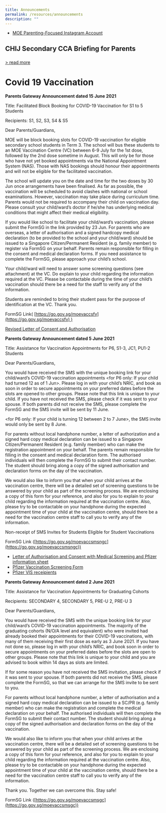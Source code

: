 ```yaml
---
title: Announcements
permalink: /resources/announcements
description: ""
---
```

* [MOE Parenting-Focused Instagram Account](https://www.instagram.com/parentingwith.moesg/)


## CHIJ Secondary CCA Briefing for Parents

### 

[\> read more](https://www-chijsec-edu-sg-admin.cwp.sg/general/newsnevents/cca-briefing)

# Covid 19 Vaccination
**Parents Gateway Announcement dated 15 June 2021**

Title: Facilitated Block Booking for COVID-19 Vaccination for S1 to 5 Students

Recipients: S1, S2, S3, S4 & S5

Dear Parents/Guardians,

MOE will be block booking slots for COVID-19 vaccination for eligible secondary school students in Term 3. The school will bus these students to an MOE Vaccination Centre (VC) between 6-9 July for the 1st dose, followed by the 2nd dose sometime in August. This will only be for those who have not yet booked appointments via the National Appointment System (NAS). Those with NAS bookings should honour their appointments and will not be eligible for the facilitated vaccination.

The school will update you on the date and time for the two doses by 30 Jun once arrangements have been finalised. As far as possible, the vaccination will be scheduled to avoid clashes with national or school examinations. However, vaccination may take place during curriculum time. Parents would not be required to accompany their child on vaccination day. Please consult your child/ward’s doctor if he/she has underlying medical conditions that might affect their medical eligibility.  

If you would like school to facilitate your child/ward’s vaccination, please submit the FormSG in the link provided by 23 Jun. For parents who are overseas, a letter of authorisation and a signed hardcopy medical declaration (to be provided to the school and your child/ward) should be issued to a Singapore Citizen/Permanent Resident (e.g. family member) to register via FormSG on your behalf. Parents remain responsible for filling in the consent and medical declaration forms. If you need assistance to complete the FormSG, please approach your child’s school. 

Your child/ward will need to answer some screening questions (see attachment) at the VC. Do explain to your child regarding the information required at the VC. Please be contactable during the time of your child’s vaccination should there be a need for the staff to verify any of the information.

Students are reminded to bring their student pass for the purpose of identification at the VC. Thank you.

FormSG Link( [https://go.gov.sg/moevaccsfv](https://go.gov.sg/moevaccsfv) )

[Revised Letter of Consent and Authorisation](/files/Revised%20Letter%20of%20Consent%20and%20Authorisation.pdf)

**Parents Gateway Announcement dated 5 June 2021**

Title: Assistance for Vaccination Appointments for P6, S1-3, JC1, PU1-2 Students

Dear Parents/Guardians,

  

You would have received the SMS with the unique booking link for your child/ward’s COVID-19 vaccination appointments <for P6 only: If your child had turned 12 as of 1 Jun>. Please log in with your child’s NRIC, and book as soon in order to secure appointments on your preferred dates before the slots are opened to other groups. Please note that this link is unique to your child. If you have not received the SMS, please check if it was sent to your spouse. If both parents did not receive the SMS, please complete the FormSG and the SMS invite will be sent by 11 June. 

  

<for P6 only: If your child is turning 12 between 2 to 7 June>, the SMS invite would only be sent by 8 June.


For parents without local handphone number, a letter of authorization and a signed hard copy medical declaration can be issued to a Singapore Citizen/Permanent Resident (e.g. family member) who can make the registration appointment on your behalf. The parents remain responsible for filling in the consent and medical declaration form. The authorised individuals will then complete the FormSG to submit their contact number. The student should bring along a copy of the signed authorisation and declaration forms on the day of the vaccination.

  

We would also like to inform you that when your child arrives at the vaccination centre, there will be a detailed set of screening questions to be answered by your child as part of the screening process. We are enclosing a copy of this form for your reference, and also for you to explain to your child regarding the information required at the vaccination centre. Also, please try to be contactable on your handphone during the expected appointment time of your child at the vaccination centre, should there be a need for the vaccination centre staff to call you to verify any of the information.

  

Non-receipt of SMS Invites for Students Eligible for Student Vaccinations  

FormSG Link ([https://go.gov.sg/moevaccsmsngc](https://go.gov.sg/moevaccsmsngc))



* [Letter of Authorisation and Consent with Medical Screening and Pfizer information sheet](/files/Letter%20of%20Authorisation%20and%20Consent%20with%20Medical%20Screening%20and%20Pfizer%20Information%20Sheet_5%20June.pdf) 
* [Pfizer Vaccination Screening Form](/files/Pfizer%20Vaccination%20Screening%20Form%205%20Jun.pdf)
* [Pfizer VIS receipients](/files/Pfizer%20VIS%20recipients%205%20Jun.pdf)

**Parents Gateway Announcement dated 2 June 2021**

  

Title: Assistance for Vaccination Appointments for Graduating Cohorts

Recipients: SECONDARY 4, SECONDARY 5, PRE-U 2, PRE-U 3

Dear Parents/Guardians,

You would have received the SMS with the unique booking link for your child/ward’s COVID-19 vaccination appointments. The majority of the graduating cohorts (N/O/A level and equivalent) who were invited had already booked their appointments for their COVID-19 vaccinations, with many of them receiving their first dose as early as 3 June 2021. If you have not done so, please log in with your child’s NRIC, and book soon in order to secure appointments on your preferred dates before the slots are open to other groups. Please note that this link is unique to your child and you are advised to book within 14 days as slots are limited.

If for some reason you have not received the SMS invitation, please check if it was sent to your spouse. If both parents did not receive the SMS, please complete the FormSG, so that we can arrange for the SMS invite to be sent to you.

  

For parents without local handphone number, a letter of authorisation and a signed hard copy medical declaration can be issued to a SC/PR (e.g. family member) who can make the registration and complete the medical declaration on your behalf. The authorised individuals will then complete the FormSG to submit their contact number. The student should bring along a copy of the signed authorisation and declaration forms on the day of the vaccination.

  

We would also like to inform you that when your child arrives at the vaccination centre, there will be a detailed set of screening questions to be answered by your child as part of the screening process. We are enclosing a copy of this form for your reference, and also for you to explain to your child regarding the information required at the vaccination centre. Also, please try to be contactable on your handphone during the expected appointment time of your child at the vaccination centre, should there be a need for the vaccination centre staff to call you to verify any of the information.

Thank you. Together we can overcome this. Stay safe!

FormSG Link ([https://go.gov.sg/moevaccsmsgc](https://go.gov.sg/moevaccsmsgc))